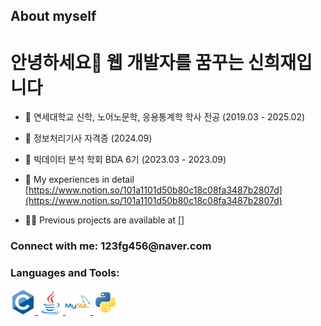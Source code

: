 ## About myself

<h1 align= "left">안녕하세요👋 웹 개발자를 꿈꾸는 신희재입니다</h1>

- 📝 연세대학교 신학, 노어노문학, 응용통계학 학사 전공 (2019.03 - 2025.02)

- 🔭 정보처리기사 자격증 (2024.09)

- 🌱 빅데이터 분석 학회 BDA 6기 (2023.03 - 2023.09) 

- 📄 My experiences in detail [https://www.notion.so/101a1101d50b80c18c08fa3487b2807d](https://www.notion.so/101a1101d50b80c18c08fa3487b2807d)
  
- 👨‍💻 Previous projects are available at []

<h3 align="left">Connect with me: 123fg456@naver.com</h3>
<p align="left">
</p>

<h3 align="left">Languages and Tools:</h3>
<p align="left"> <a href="https://www.cprogramming.com/" target="_blank" rel="noreferrer"> <img src="https://raw.githubusercontent.com/devicons/devicon/master/icons/c/c-original.svg" alt="c" width="40" height="40"/> </a> <a href="https://www.java.com" target="_blank" rel="noreferrer"> <img src="https://raw.githubusercontent.com/devicons/devicon/master/icons/java/java-original.svg" alt="java" width="40" height="40"/> </a> <a href="https://www.mysql.com/" target="_blank" rel="noreferrer"> <img src="https://raw.githubusercontent.com/devicons/devicon/master/icons/mysql/mysql-original-wordmark.svg" alt="mysql" width="40" height="40"/> </a> <a href="https://www.python.org" target="_blank" rel="noreferrer"> <img src="https://raw.githubusercontent.com/devicons/devicon/master/icons/python/python-original.svg" alt="python" width="40" height="40"/> </a> </p>
